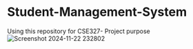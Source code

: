 # Student-Management-System
Using this repository for CSE327- Project purpose
![Screenshot 2024-11-22 232802](https://github.com/user-attachments/assets/1045c4ca-dd5f-42c1-83bb-f48925b11257)
